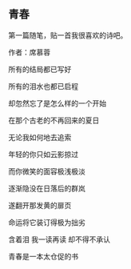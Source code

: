 ## 青春

 第一篇随笔，贴一首我很喜欢的诗吧。

作者：席慕蓉

所有的结局都已写好

所有的泪水也都已启程

却忽然忘了是怎么样的一个开始
<!--more-->

在那个古老的不再回来的夏日

无论我如何地去追索

年轻的你只如云影掠过

而你微笑的面容极浅极淡

逐渐隐没在日落后的群岚

遂翻开那发黄的扉页

命运将它装订得极为拙劣

含着泪 我一读再读 却不得不承认

青春是一本太仓促的书


